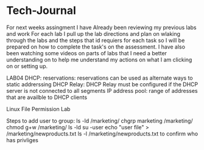 # Tech-Journal
For next weeks assingment I have Already been reviewing my previous labs and work For each lab I pull up the lab directions and plan on wlaking through the labs and the steps that id requiers for each task so I will be prepared on how to complete the task's on the assessment. I have also been watching some videos on parts of labs that I need a better understanding on to help me understand my actions on what I am clicking on or setting up.


LAB04 DHCP:
reservations: reservations can be used as alternate ways to static addrerssing 
DHCP Relay: DHCP Relay must be configured if the DHCP server is not connected to all segments 
IP address pool: range of addresses that are availble to DHCP clients

Linux File Permission Lab 

Steps to add user to group:
ls -ld /marketing/
chgrp marketing /marketing/
chmod g+w /marketing/
ls -ld
su -user 
echo "user file" > /marketing/newproducts.txt
ls -l /marketing/newproducts.txt to confirm who has privliges



